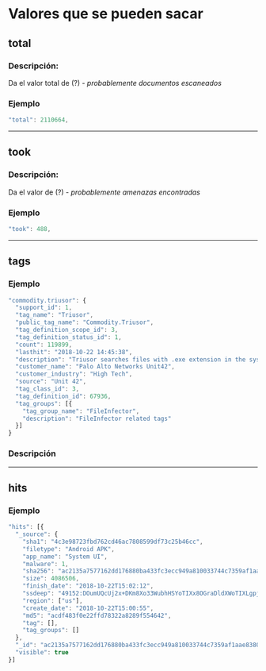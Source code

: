 # Valores que se pueden sacar

## **total**

### Descripción:

Da el valor total de (?) - _probablemente documentos escaneados_

### Ejemplo

```javascript
"total": 2110664,
```

* * *

## **took**

### Descripción:

Da el valor de (?) - _probablemente amenazas encontradas_

### Ejemplo

```javascript
"took": 488,
```

* * *

## tags

### Ejemplo

```javascript
"commodity.triusor": {
  "support_id": 1,
  "tag_name": "Triusor",
  "public_tag_name": "Commodity.Triusor",
  "tag_definition_scope_id": 3,
  "tag_definition_status_id": 1,
  "count": 119899,
  "lasthit": "2018-10-22 14:45:38",
  "description": "Triusor searches files with .exe extension in the system and infects the files.",
  "customer_name": "Palo Alto Networks Unit42",
  "customer_industry": "High Tech",
  "source": "Unit 42",
  "tag_class_id": 3,
  "tag_definition_id": 67936,
  "tag_groups": [{
    "tag_group_name": "FileInfector",
    "description": "FileInfector related tags"
  }]
}
```

### Descripción

* * *

## **hits**

### Ejemplo

```javascript
"hits": [{
  "_source": {
    "sha1": "4c3e98723fbd762cd46ac7808599df73c25b46cc",
    "filetype": "Android APK",
    "app_name": "System UI",
    "malware": 1,
    "sha256": "ac2135a7577162dd176880ba433fc3ecc949a810033744c7359af1aae83802cd",
    "size": 4086506,
    "finish_date": "2018-10-22T15:02:12",
    "ssdeep": "49152:DOumUQcUj2x+DKm8Xo33WubhHSYoTIXx8OGraDldXWoTIXLgpjVUlxTS5inoz1qj:NUKxJ09bgMdGeK+vd1q2j6rD",
    "region": ["us"],
    "create_date": "2018-10-22T15:00:55",
    "md5": "acdf483f0e22ffd78322a8289f554642",
    "tag": [],
    "tag_groups": []
  },
  "_id": "ac2135a7577162dd176880ba433fc3ecc949a810033744c7359af1aae83802cd",
  "visible": true
}]
```
